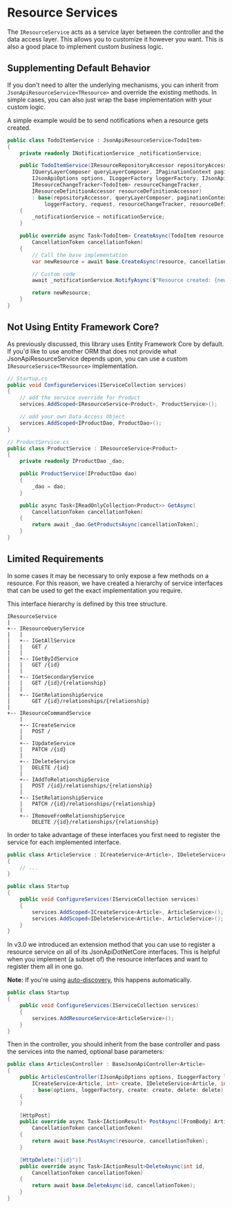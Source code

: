 # Resource Services

The `IResourceService` acts as a service layer between the controller and the data access layer.
This allows you to customize it however you want. This is also a good place to implement custom business logic.

## Supplementing Default Behavior

If you don't need to alter the underlying mechanisms, you can inherit from `JsonApiResourceService<TResource>` and override the existing methods.
In simple cases, you can also just wrap the base implementation with your custom logic.

A simple example would be to send notifications when a resource gets created.

```c#
public class TodoItemService : JsonApiResourceService<TodoItem>
{
    private readonly INotificationService _notificationService;

    public TodoItemService(IResourceRepositoryAccessor repositoryAccessor,
        IQueryLayerComposer queryLayerComposer, IPaginationContext paginationContext,
        IJsonApiOptions options, ILoggerFactory loggerFactory, IJsonApiRequest request,
        IResourceChangeTracker<TodoItem> resourceChangeTracker,
        IResourceDefinitionAccessor resourceDefinitionAccessor)
        : base(repositoryAccessor, queryLayerComposer, paginationContext, options,
            loggerFactory, request, resourceChangeTracker, resourceDefinitionAccessor)
    {
        _notificationService = notificationService;
    }

    public override async Task<TodoItem> CreateAsync(TodoItem resource,
        CancellationToken cancellationToken)
    {
        // Call the base implementation
        var newResource = await base.CreateAsync(resource, cancellationToken);

        // Custom code
        await _notificationService.NotifyAsync($"Resource created: {newResource.StringId}");

        return newResource;
    }
}
```

## Not Using Entity Framework Core?

As previously discussed, this library uses Entity Framework Core by default.
If you'd like to use another ORM that does not provide what JsonApiResourceService depends upon, you can use a custom `IResourceService<TResource>` implementation.

```c#
// Startup.cs
public void ConfigureServices(IServiceCollection services)
{
    // add the service override for Product
    services.AddScoped<IResourceService<Product>, ProductService>();

    // add your own Data Access Object
    services.AddScoped<IProductDao, ProductDao>();
}

// ProductService.cs
public class ProductService : IResourceService<Product>
{
    private readonly IProductDao _dao;

    public ProductService(IProductDao dao)
    {
        _dao = dao;
    }

    public async Task<IReadOnlyCollection<Product>> GetAsync(
        CancellationToken cancellationToken)
    {
        return await _dao.GetProductsAsync(cancellationToken);
    }
}
```

## Limited Requirements

In some cases it may be necessary to only expose a few methods on a resource. For this reason, we have created a hierarchy of service interfaces that can be used to get the exact implementation you require.

This interface hierarchy is defined by this tree structure.

```
IResourceService
|
+-- IResourceQueryService
|   |
|   +-- IGetAllService
|   |   GET /
|   |
|   +-- IGetByIdService
|   |   GET /{id}
|   |
|   +-- IGetSecondaryService
|   |   GET /{id}/{relationship}
|   |
|   +-- IGetRelationshipService
|       GET /{id}/relationships/{relationship}
|
+-- IResourceCommandService
    |
    +-- ICreateService
    |   POST /
    |
    +-- IUpdateService
    |   PATCH /{id}
    |
    +-- IDeleteService
    |   DELETE /{id}
    |
    +-- IAddToRelationshipService
    |   POST /{id}/relationships/{relationship}
    |
    +-- ISetRelationshipService
    |   PATCH /{id}/relationships/{relationship}
    |
    +-- IRemoveFromRelationshipService
        DELETE /{id}/relationships/{relationship}
```

In order to take advantage of these interfaces you first need to register the service for each implemented interface.

```c#
public class ArticleService : ICreateService<Article>, IDeleteService<Article>
{
    // ...
}

public class Startup
{
    public void ConfigureServices(IServiceCollection services)
    {
        services.AddScoped<ICreateService<Article>, ArticleService>();
        services.AddScoped<IDeleteService<Article>, ArticleService>();
    }
}
```

In v3.0 we introduced an extension method that you can use to register a resource service on all of its JsonApiDotNetCore interfaces.
This is helpful when you implement (a subset of) the resource interfaces and want to register them all in one go.

**Note:** If you're using [auto-discovery](~/usage/resource-graph.md#auto-discovery), this happens automatically.

```c#
public class Startup
{
    public void ConfigureServices(IServiceCollection services)
    {
        services.AddResourceService<ArticleService>();
    }
}
```

Then in the controller, you should inherit from the base controller and pass the services into the named, optional base parameters:

```c#
public class ArticlesController : BaseJsonApiController<Article>
{
    public ArticlesController(IJsonApiOptions options, ILoggerFactory loggerFactory,
        ICreateService<Article, int> create, IDeleteService<Article, int> delete)
        : base(options, loggerFactory, create: create, delete: delete)
    {
    }

    [HttpPost]
    public override async Task<IActionResult> PostAsync([FromBody] Article resource,
        CancellationToken cancellationToken)
    {
        return await base.PostAsync(resource, cancellationToken);
    }

    [HttpDelete("{id}")]
    public override async Task<IActionResult>DeleteAsync(int id,
        CancellationToken cancellationToken)
    {
        return await base.DeleteAsync(id, cancellationToken);
    }
}
```
